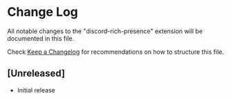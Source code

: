 # Change Log

All notable changes to the "discord-rich-presence" extension will be documented in this file.

Check [Keep a Changelog](http://keepachangelog.com/) for recommendations on how to structure this file.

## [Unreleased]

- Initial release